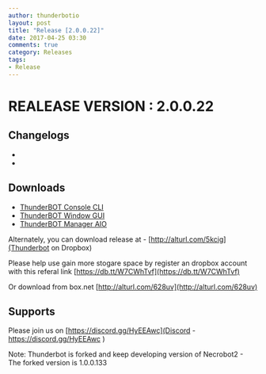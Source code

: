 ```yaml
---
author: thunderbotio
layout: post
title: "Release [2.0.0.22]"
date: 2017-04-25 03:30
comments: true
category: Releases
tags:
- Release
---
```


# REALEASE VERSION : 2.0.0.22

## Changelogs
- 
- 

## Downloads
- [ThunderBOT Console CLI](/releases/2.0.0.22/ThunderBOT.CLI.zip)
- [ThunderBOT Window GUI](/releases/2.0.0.22/ThunderBOT.Win.zip)
- [ThunderBOT Manager AIO](/releases/2.0.0.22/ThunderBOT.Manager.zip)

Alternately, you can download release at - [http://alturl.com/5kcig](Thunderbot on Dropbox)

Please help use gain more stogare space by register an dropbox account with this referal link [https://db.tt/W7CWhTvf](https://db.tt/W7CWhTvf)

Or download from box.net [http://alturl.com/628uv](http://alturl.com/628uv)

## Supports

Please join us on [https://discord.gg/HyEEAwc](Discord - https://discord.gg/HyEEAwc )

Note: Thunderbot is forked and keep developing version of Necrobot2 - The forked version is 1.0.0.133
